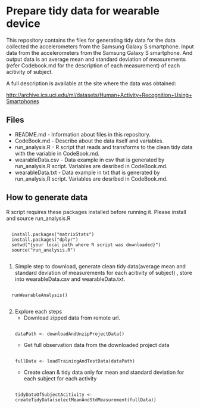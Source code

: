 # Prepare tidy data for wearable device

This repository contains the files for generating tidy data for the data collected the accelerometers from the Samsung Galaxy S smartphone.
Input data from the accelerometers from the Samsung Galaxy S smartphone. And output data is an average mean and standard deviation of measurements (refer Codebook.md for the description of each measurement) of each acitivity of subject. 

A full description is available at the site where the data was obtained:

http://archive.ics.uci.edu/ml/datasets/Human+Activity+Recognition+Using+Smartphones

## Files
   * README.md - Information about files in this repository. 
   * CodeBook.md - Describe about the data itself and variables. 
   * run_analysis.R - R script that reads and transforms to the clean tidy data with the variable in CodeBook.md. 
   * wearableData.csv - Data example in csv that is generated by run_analysis.R script. Variables are desribed in CodeBook.md. 
   * wearableData.txt - Data example in txt that is generated by run_analysis.R script. Variables are desribed in CodeBook.md. 

## How to generate data
  R script requires these packages installed before running it. Please install and source run_analysis.R 
  <pre><code>
  install.packages("matrixStats")
  install.packages("dplyr") 
  setwd("{your local path where R script was downloaded}")
  source("run_analysis.R") 
  </code></pre>
  
  1. Simple step to download, generate clean tidy data(average mean and standard deviation of measurements for each acitivity of subject)  , store into wearableData.csv and wearableData.txt. 
  <pre><code>
  runWearableAnalysis()
  </code></pre>
  
  2. Explore each steps 
     * Download zipped data from remote url. 
     <pre><code>
     dataPath <- downloadAndUnzipProjectData()
     </code></pre>
     * Get full observation data from the downloaded project data 
     <pre><code>
     fullData <- loadTrainingAndTestData(dataPath)
     </code></pre>
     * Create clean & tidy data only for mean and standard deviation for each subject for each activity
     <pre><code>
     tidyDataOfSubjectAcitivity <- createTidyData(selectMeanAndStdMeasurement(fullData))
     </code></pre>
  
